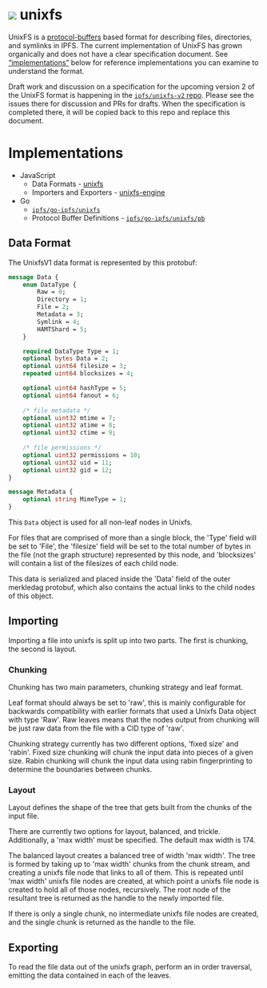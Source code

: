 ![](https://img.shields.io/badge/status-wip-orange.svg?style=flat-square) unixfs
================================================================================

UnixFS is a [protocol-buffers](https://developers.google.com/protocol-buffers/) based format for describing files, directories, and symlinks in IPFS. The current implementation of UnixFS has grown organically and does not have a clear specification document. See [“implementations”](#implementations) below for reference implementations you can examine to understand the format.

Draft work and discussion on a specification for the upcoming version 2 of the UnixFS format is happening in the [`ipfs/unixfs-v2` repo](https://github.com/ipfs/unixfs-v2). Please see the issues there for discussion and PRs for drafts. When the specification is completed there, it will be copied back to this repo and replace this document.


# Implementations

- JavaScript
  - Data Formats - [unixfs](https://github.com/ipfs/js-ipfs-unixfs)
  - Importers and Exporters - [unixfs-engine](https://github.com/ipfs/js-ipfs-unixfs-engine)
- Go
  - [`ipfs/go-ipfs/unixfs`](https://github.com/ipfs/go-ipfs/tree/b3faaad1310bcc32dc3dd24e1919e9edf51edba8/unixfs)
  - Protocol Buffer Definitions - [`ipfs/go-ipfs/unixfs/pb`](https://github.com/ipfs/go-ipfs/blob/b3faaad1310bcc32dc3dd24e1919e9edf51edba8/unixfs/pb/unixfs.proto)

## Data Format

The UnixfsV1 data format is represented by this protobuf:

```protobuf
message Data {
	enum DataType {
		Raw = 0;
		Directory = 1;
		File = 2;
		Metadata = 3;
		Symlink = 4;
		HAMTShard = 5;
	}

	required DataType Type = 1;
	optional bytes Data = 2;
	optional uint64 filesize = 3;
	repeated uint64 blocksizes = 4;

	optional uint64 hashType = 5;
	optional uint64 fanout = 6;
	
	/* file metadata */
	optional uint32 mtime = 7;
	optional uint32 atime = 8;
	optional uint32 ctime = 9;
	
	/* file permissions */
	optional uint32 permissions = 10;
	optional uint32 uid = 11;
	optional uint32 gid = 12;
}

message Metadata {
	optional string MimeType = 1;
}
```

This `Data` object is used for all non-leaf nodes in Unixfs.

For files that are comprised of more than a single block, the 'Type' field will be set to 'File', the 'filesize' field will be set to the total number of bytes in the file (not the graph structure) represented by this node, and 'blocksizes' will contain a list of the filesizes of each child node.

This data is serialized and placed inside the 'Data' field of the outer merkledag protobuf, which also contains the actual links to the child nodes of this object.

## Importing

Importing a file into unixfs is split up into two parts. The first is chunking, the second is layout.

### Chunking

Chunking has two main parameters, chunking strategy and leaf format. 

Leaf format should always be set to 'raw', this is mainly configurable for
backwards compatibility with earlier formats that used a Unixfs Data object
with type 'Raw'. Raw leaves means that the nodes output from chunking will be
just raw data from the file with a CID type of 'raw'.

Chunking strategy currently has two different options, 'fixed size' and 'rabin'.
Fixed size chunking will chunk the input data into pieces of a given size. Rabin
chunking will chunk the input data using rabin fingerprinting to determine the
boundaries between chunks.


### Layout

Layout defines the shape of the tree that gets built from the chunks of the input file.

There are currently two options for layout, balanced, and trickle.
Additionally, a 'max width' must be specified. The default max width is 174.

The balanced layout creates a balanced tree of width 'max width'. The tree is
formed by taking up to 'max width' chunks from the chunk stream, and creating a
unixfs file node that links to all of them. This is repeated until 'max width'
unixfs file nodes are created, at which point a unixfs file node is created to
hold all of those nodes, recursively. The root node of the resultant tree is returned
as the handle to the newly imported file.

If there is only a single chunk, no intermediate unixfs file nodes are created,
and the single chunk is returned as the handle to the file.

## Exporting

To read the file data out of the unixfs graph, perform an in order traversal,
emitting the data contained in each of the leaves.
